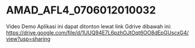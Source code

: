 # AMAD_AFL4_0706012010032

Video Demo Aplikasi ini dapat ditonton lewat link Gdrive dibawah ini:
https://drive.google.com/file/d/1UUQ94E7L6pzhOJtOqt6OO8dEpGUscxG4/view?usp=sharing
